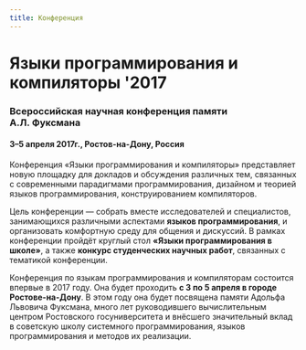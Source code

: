 ```yaml
---
title: Конференция
---
```


# Языки программирования и компиляторы '2017 

### Всероссийская научная конференция памяти А.Л.&nbsp;Фуксмана

#### 3–5 апреля 2017г., Ростов-на-Дону, Россия 

Конференция «Языки программирования и компиляторы»
представляет новую площадку для докладов и обсуждения 
различных тем, связанных с современными парадигмами программирования, 
дизайном и теорией языков программирования, 
конструированием компиляторов.  

Цель конференции — собрать вместе исследователей и специалистов, 
занимающихся различными аспектами **языков программирования**,
и организовать комфортную среду для общения и дискуссий. 
В рамках конференции пройдёт 
круглый стол **«Языки программирования в школе»**,
а также **конкурс студенческих научных работ**, связанных с тематикой
конференции.

Конференция по языкам программирования и компиляторам
состоится впервые в 2017 году. 
Она будет проходить **с 3 по 5 апреля в городе Ростове-на-Дону**.
В этом году она будет посвящена памяти Адольфа Львовича Фуксмана, 
много лет руководившего вычислительным центром Ростовского госуниверситета 
и внёсшего значительный вклад в советскую школу системного программирования, 
языков программирования и методов их реализации.

